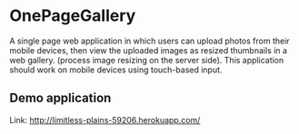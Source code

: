 # OnePageGallery
A single page web application in which users can upload photos from their mobile devices, then view the uploaded images as resized thumbnails in a web gallery. (process image resizing on the server side).
This application should work on mobile devices using touch-based input.
## Demo application
Link: http://limitless-plains-59206.herokuapp.com/
